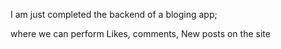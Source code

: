 I am just completed the backend of a bloging app;

where we can perform Likes, comments, New posts on the site